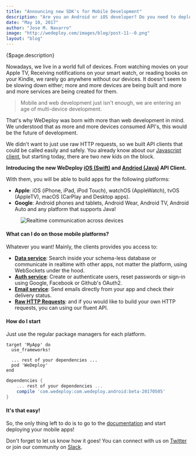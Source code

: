 ```yaml
---
title: "Announcing new SDK's for Mobile Development"
description: "Are you an Android or iOS developer? Do you need to deploy services quickly and easily to the cloud and focus on your mobile apps? Well today is a big day for you!"
date: "May 10, 2017"
author: "Jose M. Navarro"
image: "http://wedeploy.com/images/blog/post-11--0.png"
layout: "blog"
---
```


<article>

{$page.description}

Nowadays, we live in a world full of devices. From watching movies on your Apple TV, Receiving notifications on your smart watch, or reading books on your Kindle, we rarely go anywhere without our devices. It doesn't seem to be slowing down either; more and more devices are being built and more and more services are being created for them. 

> Mobile and web development just isn't enough, we are entering an age of multi-device development.

That's why WeDeploy was born with more than web development in mind. We understood that as more and more devices consumed API's, this would be the future of development. 

We didn't want to just use raw HTTP requests, so we built API clients that could be called easily and safely. You already know about our [Javascript client](/docs/intro/using-the-api-client.html#1), but starting today, there are two new kids on the block.

**Introducing the new WeDeploy <a target="_blank" href="/docs/intro/using-the-api-client.html#2">iOS (Swift)</a> and <a target="_blank" href="/docs/intro/using-the-api-client.html#3">Andriod (Java)</a> API Client.**

With them, you will be able to build apps for the following platforms:

* **Apple**: iOS (iPhone, iPad, iPod Touch), watchOS (AppleWatch), tvOS (AppleTV), macOS (CarPlay and Desktop apps).
* **Google**: Android phones and tablets, Android Wear, Android TV, Android Auto and any platform that supports Java!

<figure>
	<img src="../images/blog/post-11--1.gif" alt="Realtime communication across devices">
</figure>


#### What can I do on those mobile platforms?

Whatever you want! Mainly, the clients provides you access to:

- **<a target="_blank" href="/docs/data/getting-started.html">Data service</a>**: Search inside your schema-less database or communicate in realtime with other apps, not matter the platform, using WebSockets under the hood. 
- **<a target="_blank" href="/docs/auth/getting-started.html">Auth service</a>**: Create or authenticate users, reset passwords or sign-in using Google, Facebook or Github's OAuth2.
- **<a target="_blank" href="/docs/email/getting-started.html">Email service</a>**: Send emails directly from your app and check their delivery status.
- **<a target="_blank" href="/docs/hosting/getting-started.html">Raw HTTP Requests</a>**: and if you would like to build your own HTTP requests, you can using our fluent API.


#### How do I start

Just use the regular package managers for each platform.

```Podfile
target 'MyApp' do
  use_frameworks!

  ... rest of your dependencies ...
  pod 'WeDeploy'
end
```
```build.gradle
dependencies {
	... rest of your dependencies ...
    compile 'com.wedeploy:com.wedeploy.android:beta-20170505'
}
```

#### It's that easy!

So, the only thing left to do is to go to the [documentation](/docs/) and start deploying your mobile apps!

Don't forget to let us know how it goes! You can connect with us on [Twitter](https://twitter.com/wedeploy) or join our community on [Slack](http://chat.wedeploy.com).

</article>
